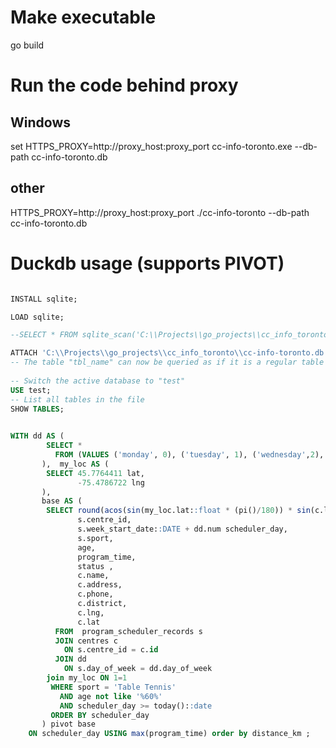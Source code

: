 # Make executable 

go build


# Run the code behind proxy

## Windows

set HTTPS_PROXY=http://proxy_host:proxy_port
cc-info-toronto.exe --db-path cc-info-toronto.db

## other 

HTTPS_PROXY=http://proxy_host:proxy_port ./cc-info-toronto --db-path cc-info-toronto.db

# Duckdb usage (supports PIVOT)

```sql

INSTALL sqlite;

LOAD sqlite;

--SELECT * FROM sqlite_scan('C:\\Projects\\go_projects\\cc_info_toronto\\cc_sqlite.db', 'centres');

ATTACH 'C:\\Projects\\go_projects\\cc_info_toronto\\cc-info-toronto.db' AS test (TYPE sqlite);
-- The table "tbl_name" can now be queried as if it is a regular table
 
-- Switch the active database to "test"
USE test;
-- List all tables in the file
SHOW TABLES;
 

WITH dd AS (
        SELECT *
          FROM (VALUES ('monday', 0), ('tuesday', 1), ('wednesday',2), ('thursday',3), ('friday',4), ('saturday',5), ('sunday',6)) aa(day_of_week, num)
       ),  my_loc AS (
        SELECT 45.7764411 lat,
               -75.4786722 lng
       ),
       base AS (
        SELECT round(acos(sin(my_loc.lat::float * (pi()/180)) * sin(c.lat::float * (pi()/180)) + cos(my_loc.lat::float *(pi()/180)) * cos(c.lat::float * (pi()/180)) *cos(c.lng::float*(pi()/180)-my_loc.lng::float*(pi()/180)))*6371,1) AS distance_km,
               s.centre_id,
               s.week_start_date::DATE + dd.num scheduler_day,
               s.sport,
               age,
               program_time,
               status ,
               c.name,
               c.address,
               c.phone,
               c.district,
               c.lng,
               c.lat
          FROM  program_scheduler_records s
          JOIN centres c
            ON s.centre_id = c.id
          JOIN dd
            ON s.day_of_week = dd.day_of_week
        join my_loc ON 1=1
         WHERE sport = 'Table Tennis'
           AND age not like '%60%'
           AND scheduler_day >= today()::date
         ORDER BY scheduler_day
       ) pivot base
    ON scheduler_day USING max(program_time) order by distance_km ;


```
